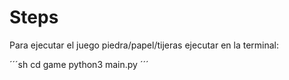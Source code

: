 # Steps

Para ejecutar el juego piedra/papel/tijeras ejecutar en la terminal:

´´´sh
cd game
python3 main.py
´´´